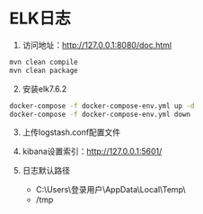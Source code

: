 # ELK日志

1. 访问地址：http://127.0.0.1:8080/doc.html 

```bash
mvn clean compile
mvn clean package
```

2. 安装elk7.6.2

```bash
docker-compose -f docker-compose-env.yml up -d  
docker-compose -f docker-compose-env.yml down
```

3. 上传logstash.conf配置文件

4. kibana设置索引：http://127.0.0.1:5601/ 

5. 日志默认路径
	- C:\Users\登录用户\AppData\Local\Temp\
	- /tmp
